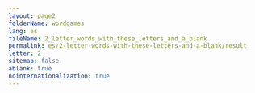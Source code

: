 ```yaml
---
layout: page2
folderName: wordgames
lang: es
fileName: 2_letter_words_with_these_letters_and_a_blank
permalink: es/2-letter-words-with-these-letters-and-a-blank/result
letter: 2
sitemap: false
ablank: true
nointernationalization: true
---
```

